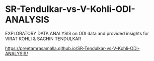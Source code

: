 # SR-Tendulkar-vs-V-Kohli-ODI-ANALYSIS
EXPLORATORY DATA ANALYSIS on ODI data and provided insights for VIRAT KOHLI &amp; SACHIN TENDULKAR

https://preetamrasamalla.github.io/SR-Tendulkar-vs-V-Kohli-ODI-ANALYSIS/
